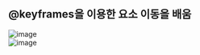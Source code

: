 ## @keyframes을 이용한 요소 이동을 배움
![image](https://github.com/wkdtjdwns/Web/assets/128266768/d32dfd78-967f-4bbb-8901-99da84488651)
<br>
![image](https://github.com/wkdtjdwns/Web/assets/128266768/6d7ab2d7-10f4-4d82-8cf2-76dbbe2ef48a)

